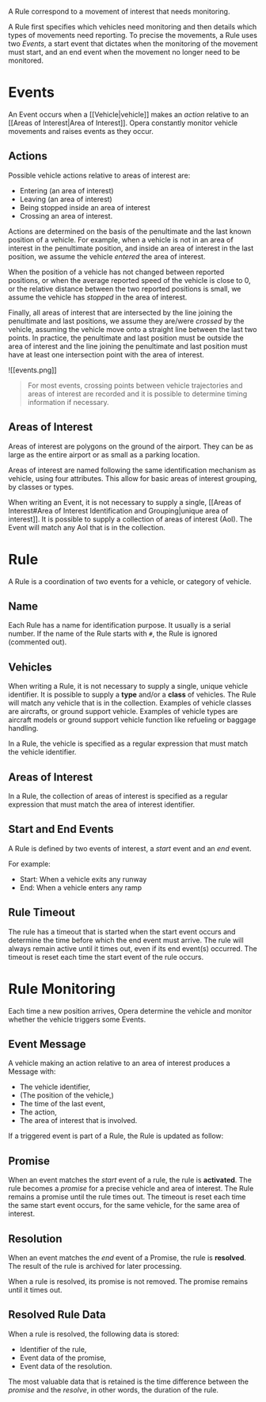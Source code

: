 
A Rule correspond to a movement of interest that needs monitoring.

A Rule first specifies which vehicles need monitoring and then details which types of movements need reporting. To precise the movements, a Rule uses two *Events*, a start event that dictates when the monitoring of the movement must start, and an end event when the movement no longer need to be monitored.

# Events

An Event occurs when a [[Vehicle|vehicle]] makes an *action* relative to an [[Areas of Interest|Area of Interest]].
Opera constantly monitor vehicle movements and raises events as they occur.

## Actions

Possible vehicle actions relative to areas of interest are:

- Entering (an area of interest)
- Leaving (an area of interest)
- Being stopped inside an area of interest
- Crossing an area of interest.

Actions are determined on the basis of the penultimate and the last known position of a vehicle. For example, when a vehicle is not in an area of interest in the penultimate position, and inside an area of interest in the last position, we assume the vehicle *entered* the area of interest.

When the position of a vehicle has not changed between reported positions, or when the average reported speed of the vehicle is close to 0, or the relative distance between the two reported positions is small, we assume the vehicle has *stopped* in the area of interest. 

Finally, all areas of interest that are intersected by the line joining the penultimate and last positions, we assume they are/were *crossed* by the vehicle, assuming the vehicle move onto a straight line between the last two points. In practice, the penultimate and last position must be outside the area of interest and the line joining the penultimate and last position must have at least one intersection point with the area of interest.

![[events.png]]

> For most events, crossing points between vehicle trajectories and areas of interest are recorded and it is possible to determine timing information if necessary.

## Areas of Interest

Areas of interest are polygons on the ground of the airport. They can be as large as the entire airport or as small as a parking location.

Areas of interest are named following the same identification mechanism as vehicle, using four attributes. This allow for basic areas of interest grouping, by classes or types.

When writing an Event, it is not necessary to supply a single, [[Areas of Interest#Area of Interest Identification and Grouping|unique area of interest]]. It is possible to supply a collection of areas of interest (AoI). The Event will match any AoI that is in the collection.

# Rule

A Rule is a coordination of two events for a vehicle, or category of vehicle.

## Name

Each Rule has a name for identification purpose. It usually is a serial number.
If the name of the Rule starts with `#`, the Rule is ignored (commented out).

## Vehicles

When writing a Rule, it is not necessary to supply a single, unique vehicle identifier. It is possible to supply a **type** and/or a **class** of vehicles. The Rule will match any vehicle that is in the collection. Examples of vehicle classes are aircrafts, or ground support vehicle. Examples of vehicle types are aircraft models or ground support vehicle function like refueling or baggage handling.

In a Rule, the vehicle is specified as a regular expression that must match the vehicle identifier.
## Areas of Interest

In a Rule, the collection of areas of interest is specified as a regular expression that must match the area of interest identifier.
## Start and End Events

A Rule is defined by two events of interest, a *start* event and an *end* event.

For example:

- Start: When a vehicle exits any runway
- End: When a vehicle enters any ramp

## Rule Timeout

The rule has a timeout that is started when the start event occurs and determine the time before which the end event must arrive.
The rule will always remain active until it times out, even if its end event(s) occurred.
The timeout is reset each time the start event of the rule occurs.

# Rule Monitoring

Each time a new position arrives, Opera determine the vehicle and monitor whether the vehicle triggers some Events.
## Event Message

A vehicle making an action relative to an area of interest produces a Message with:

- The vehicle identifier,
- (The position of the vehicle,)
- The time of the last event,
- The action,
- The area of interest that is involved.

If a triggered event is part of a Rule, the Rule is updated as follow:
## Promise

When an event matches the *start* event of a rule, the rule is **activated**. The rule becomes a *promise* for a precise vehicle and area of interest.
The Rule remains a promise until the rule times out. The timeout is reset each time the same start event occurs, for the same vehicle, for the same area of interest.

## Resolution

When an event matches the *end* event of a Promise, the rule is **resolved**. The result of the rule is archived for later processing.

When a rule is resolved, its promise is not removed. The promise remains until it times out.

## Resolved Rule Data

When a rule is resolved, the following data is stored:

- Identifier of the rule,
- Event data of the promise,
- Event data of the resolution.

The most valuable data that is retained is the time difference between the *promise* and the *resolve*, in other words, the duration of the rule.

